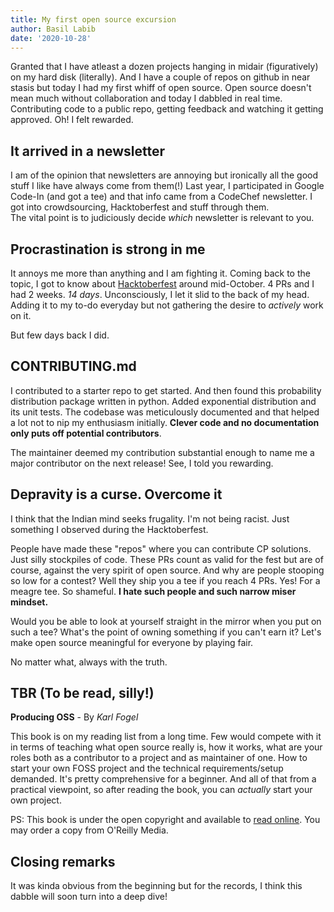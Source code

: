 ```yaml
---
title: My first open source excursion
author: Basil Labib
date: '2020-10-28'
---
```


Granted that I have atleast a dozen projects hanging in midair (figuratively) on my hard disk (literally).
And I have a couple of repos on github in near stasis but today I had my first whiff of open source. Open source doesn't mean much without collaboration and today I dabbled in real time. Contributing code to a public repo, getting feedback and watching it getting approved. Oh! I felt rewarded.

## It arrived in a newsletter

I am of the opinion that newsletters are annoying but ironically all the good stuff I like have always come from them(!) Last year, I participated in Google Code-In (and got a tee) and that info came from a CodeChef newsletter. I got into crowdsourcing, Hacktoberfest and stuff through them.  
The vital point is to judiciously decide _which_ newsletter is relevant to you.

## Procrastination is strong in me

It annoys me more than anything and I am fighting it. Coming back to the topic, I got to know about [Hacktoberfest](https://hacktoberfest.digitalocean.com) around mid-October. 4 PRs and I had 2 weeks. _14 days_. Unconsciously, I let it slid to the back of my head. Adding it to my to-do everyday but not gathering the desire to _actively_ work on it.

But few days back I did.

## CONTRIBUTING.md

I contributed to a starter repo to get started.
And then found this probability distribution package written in python. Added exponential distribution and its unit tests. The codebase was meticulously documented and that helped a lot not to nip my enthusiasm initially. **Clever code and no documentation only puts off potential contributors**.

The maintainer deemed my contribution substantial enough to name me a major contributor on the next release! See, I told you rewarding.

## Depravity is a curse. Overcome it

I think that the Indian mind seeks frugality. I'm not being racist. Just something I observed during the Hacktoberfest.  

People have made these "repos" where you can contribute CP solutions. Just silly stockpiles of code. These PRs count as valid for the fest but are of course, against the very spirit of open source. And why are people stooping so low for a contest? Well they ship you a tee if you reach 4 PRs. Yes! For a meagre tee. So shameful. **I hate such people and such narrow miser mindset.**  

Would you be able to look at yourself straight in the mirror when you put on such a tee? What's the point of owning something if you can't earn it? Let's make open source meaningful for everyone by playing fair.

No matter what, always with the truth.

## TBR (To be read, silly!)  

**Producing OSS** - By _Karl Fogel_ 

This book is on my reading list from a long time. Few would compete with it in terms of teaching what open source really is, how it works, what are your roles both as a contributor to a project and as maintainer of one. How to start your own FOSS project and the technical requirements/setup demanded. It's pretty comprehensive for a beginner. And all of that from a practical viewpoint, so after reading the book, you can _actually_ start your own project. 

PS: This book is under the open copyright and available to [read online](https://producingoss.com). You may order a copy from O'Reilly Media.  

## Closing remarks

It was kinda obvious from the beginning but for the records, I think this dabble will soon turn into a deep dive! 
